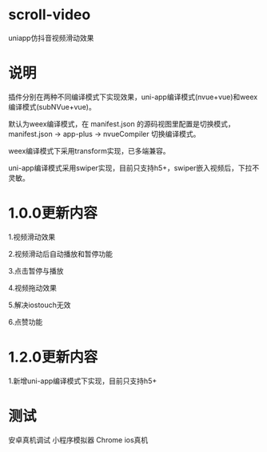 # scroll-video
uniapp仿抖音视频滑动效果
# 说明
插件分别在两种不同编译模式下实现效果，uni-app编译模式(nvue+vue)和weex编译模式(subNVue+vue)。

默认为weex编译模式，在 manifest.json 的源码视图里配置是切换模式， manifest.json -> app-plus -> nvueCompiler 切换编译模式。

weex编译模式下采用transform实现，已多端兼容。

uni-app编译模式采用swiper实现，目前只支持h5+，swiper嵌入视频后，下拉不灵敏。
# 1.0.0更新内容
1.视频滑动效果

2.视频滑动后自动播放和暂停功能

3.点击暂停与播放

4.视频拖动效果

5.解决iostouch无效

6.点赞功能
# 1.2.0更新内容
1.新增uni-app编译模式下实现，目前只支持h5+
# 测试
安卓真机调试 小程序模拟器 Chrome ios真机
